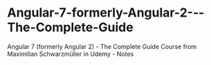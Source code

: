 # Angular-7-formerly-Angular-2---The-Complete-Guide
Angular 7 (formerly Angular 2) - The Complete Guide Course from Maximilian Schwarzmüller in Udemy - Notes
